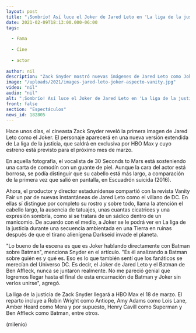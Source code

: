 ```yaml
---
layout: post
title: "¡Sombrío! Así luce el Joker de Jared Leto en 'La liga de la justicia' de Zack Snyder"
date: 2021-02-09T18:13:00.000-06:00
tags:
  
  - Fama
  
  - Cine
  
  - actor
  
author: nil
description: "Zack Snyder mostró nuevas imágenes de Jared Leto como Joker para su versión de la La liga de la justicia, que se estrenará el próximo 18 de marzo. "
image: "/uploads/2021/images-jared-leto-joker-aspecto-vanity.jpg"
video: "nil"
audio: "nil"
alt: "¡Sombrío! Así luce el Joker de Jared Leto en 'La liga de la justicia' de Zack Snyder"
front: false
section: "Espectáculos"
news_id: 182805
---
```


Hace unos días, el cineasta Zack Snyder reveló la primera imagen de Jared Leto como el Joker. El personaje aparecerá en una nueva versión extendida de La liga de la justicia, que saldrá en exclusiva por HBO Max y cuyo estreno está previsto para el próximo mes de marzo. 

En aquella fotografía, el vocalista de 30 Seconds to Mars está sosteniendo una carta de comodín con un guante de piel. Aunque la cara del actor está borrosa, se podía distinguir que su cabello está más largo, a comparación de la primera vez que salió en pantalla, en Escuadrón suicida (2016). 

Ahora, el productor y director estadunidense compartió con la revista Vanity Fair un par de nuevas instantáneas de Jared Leto como el villano de DC. En ellas sí distingue por completo su rostro y sobre todo, llama la atención el cabello largo, la ausencia de tatuajes, unas cuantas cicatrices y una expresión sombría, como si se tratara de un sádico dentro de un manicomio. 
De acuerdo con el medio, a Joker se le podrá ver en La liga de la justicia durante una secuencia ambientada en una Tierra en ruinas después de que el tirano alienígena Darkseid invade el planeta. 

"Lo bueno de la escena es que es Joker hablando directamente con Batman sobre Batman", menciona Snyder en el artículo. "Es él analizando a Batman sobre quién es y qué es. Eso es lo que también sentí que los fanáticos se merecían del Universo DC. Es decir, el Joker de Jared Leto y el Batman de Ben Affleck, nunca se juntaron realmente. No me pareció genial que logremos llegar hasta el final de esta encarnación de Batman y Joker sin verlos unirse", agregó. 

La liga de la justicia de Zack Snyder llegará a HBO Max el 18 de marzo. El reparto incluye a Robin Wright como Antiope, Amy Adams como Lois Lane, Amber Heard como Mera y por supuesto, Henry Cavill como Superman y Ben Affleck como Batman, entre otros. 

(milenio)

